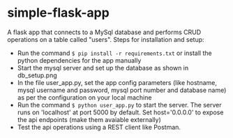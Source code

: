 # simple-flask-app
A flask app that connects to a MySql database and performs CRUD operations on a table called "users".
Steps for installation and setup:
- Run the command ```$ pip install -r requirements.txt``` or install the python dependencies for the app manually
- Start the mysql server and set up the database as shown in db_setup.png
- In the file user_app.py, set the app config parameters (like hostname, mysql username and password, mysql port number and database name) as per the configuration on your local machine
- Run the command ```$ python user_app.py``` to start the server. The server runs on 'localhost' at port 5000 by default. Set host='0.0.0.0' to expose the api endpoints (make them avaiable externally)
- Test the api operations using a REST client like Postman.
